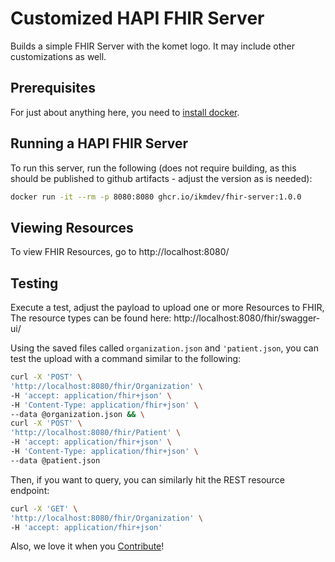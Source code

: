 # Customized HAPI FHIR Server

Builds a simple FHIR Server with the komet logo.  It may include other 
customizations as well.

## Prerequisites

For just about anything here, you need to [install docker](installing-docker.md).

## Running a HAPI FHIR Server

To run this server, run the following (does not require building, 
as this should be published to github artifacts - adjust the version
as is needed):

```bash
docker run -it --rm -p 8080:8080 ghcr.io/ikmdev/fhir-server:1.0.0
```

## Viewing Resources

To view FHIR Resources, go to http://localhost:8080/

## Testing

Execute a test, adjust the payload to upload one or more Resources to FHIR,
The resource types can be found here: http://localhost:8080/fhir/swagger-ui/

Using the saved files called `organization.json` and `'patient.json`, you can test the upload with a command similar 
to the following:

```bash
curl -X 'POST' \
'http://localhost:8080/fhir/Organization' \
-H 'accept: application/fhir+json' \
-H 'Content-Type: application/fhir+json' \
--data @organization.json && \
curl -X 'POST' \
'http://localhost:8080/fhir/Patient' \
-H 'accept: application/fhir+json' \
-H 'Content-Type: application/fhir+json' \
--data @patient.json
```

Then, if you want to query, you can similarly hit the REST resource endpoint:

```bash
curl -X 'GET' \
'http://localhost:8080/fhir/Organization' \
-H 'accept: application/fhir+json'
```

Also, we love it when you [Contribute](Contributing.md)!

